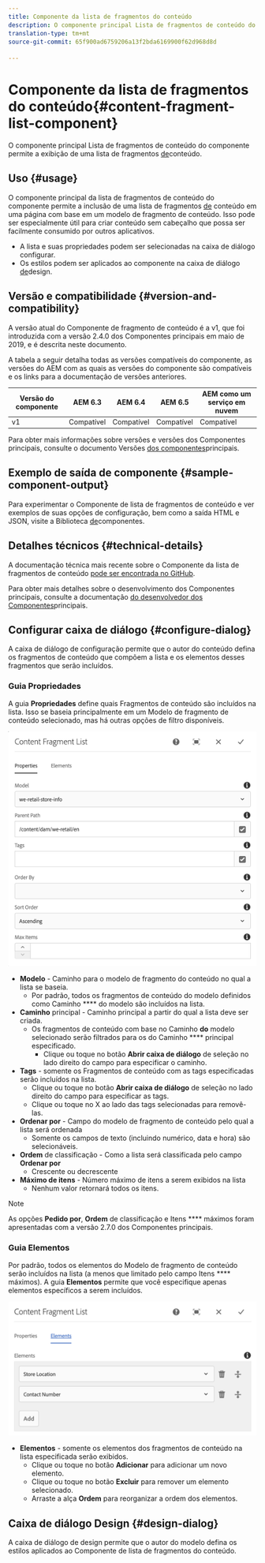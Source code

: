 ```yaml
---
title: Componente da lista de fragmentos do conteúdo
description: O componente principal Lista de fragmentos de conteúdo do componente permite a exibição de uma lista de fragmentos de conteúdo.
translation-type: tm+mt
source-git-commit: 65f900ad6759206a13f2bda6169900f62d968d8d

---
```



# Componente da lista de fragmentos do conteúdo{#content-fragment-list-component}

O componente principal Lista de fragmentos de conteúdo do componente permite a exibição de uma lista de fragmentos [de](https://docs.adobe.com/content/help/en/experience-manager-cloud-service/assets/content-fragments/content-fragments.html)conteúdo.

## Uso {#usage}

O componente principal da lista de fragmentos de conteúdo do componente permite a inclusão de uma lista de fragmentos [de](https://docs.adobe.com/content/help/en/experience-manager-cloud-service/assets/content-fragments/content-fragments.html) conteúdo em uma página com base em um modelo de fragmento de conteúdo. Isso pode ser especialmente útil para criar conteúdo [](https://helpx.adobe.com/experience-manager/6-5/sites/developing/user-guide.html?topic=/experience-manager/6-5/sites/developing/morehelp/headless.ug.js) sem cabeçalho que possa ser facilmente consumido por outros aplicativos.

* A lista e suas propriedades podem ser selecionadas na caixa de diálogo [](#configure-dialog)configurar.
* Os estilos podem ser aplicados ao componente na caixa de diálogo [de](#design-dialog)design.

## Versão e compatibilidade {#version-and-compatibility}

A versão atual do Componente de fragmento de conteúdo é a v1, que foi introduzida com a versão 2.4.0 dos Componentes principais em maio de 2019, e é descrita neste documento.

A tabela a seguir detalha todas as versões compatíveis do componente, as versões do AEM com as quais as versões do componente são compatíveis e os links para a documentação de versões anteriores.

| Versão do componente | AEM 6.3 | AEM 6.4 | AEM 6.5 | AEM como um serviço em nuvem |
|--- |--- |--- |---|---|
| v1 | Compatível | Compatível | Compatível | Compatível |

Para obter mais informações sobre versões e versões dos Componentes principais, consulte o documento Versões [dos componentes](versions.md)principais.

## Exemplo de saída de componente {#sample-component-output}

Para experimentar o Componente de lista de fragmentos de conteúdo e ver exemplos de suas opções de configuração, bem como a saída HTML e JSON, visite a Biblioteca [de](https://adobe.com/go/aem_cmp_library_cflist)componentes.

## Detalhes técnicos {#technical-details}

A documentação técnica mais recente sobre o Componente da lista de fragmentos de conteúdo [pode ser encontrada no GitHub](https://adobe.com/go/aem_cmp_tech_cflist_v1).

Para obter mais detalhes sobre o desenvolvimento dos Componentes principais, consulte a documentação [do desenvolvedor dos Componentes](developing.md)principais.

## Configurar caixa de diálogo {#configure-dialog}

A caixa de diálogo de configuração permite que o autor do conteúdo defina os fragmentos de conteúdo que compõem a lista e os elementos desses fragmentos que serão incluídos.

### Guia Propriedades

A guia **Propriedades** define quais Fragmentos de conteúdo são incluídos na lista. Isso se baseia principalmente em um Modelo de fragmento de conteúdo selecionado, mas há outras opções de filtro disponíveis.

![](assets/screen-shot-2019-09-25-10.32.10.png)

* **Modelo** - Caminho para o modelo de fragmento do conteúdo no qual a lista se baseia.
   * Por padrão, todos os fragmentos de conteúdo do modelo definidos como Caminho **** do modelo são incluídos na lista.
* **Caminho** principal - Caminho principal a partir do qual a lista deve ser criada.
   * Os fragmentos de conteúdo com base no Caminho **do** modelo selecionado serão filtrados para os do Caminho **** principal especificado.
      * Clique ou toque no botão **Abrir caixa de diálogo** de seleção no lado direito do campo para especificar o caminho.
* **Tags** - somente os Fragmentos de conteúdo com as tags especificadas serão incluídos na lista.
   * Clique ou toque no botão **Abrir caixa de diálogo** de seleção no lado direito do campo para especificar as tags.
   * Clique ou toque no X ao lado das tags selecionadas para removê-las.
* **Ordenar por** - Campo do modelo de fragmento de conteúdo pelo qual a lista será ordenada
   * Somente os campos de texto (incluindo numérico, data e hora) são selecionáveis.
* **Ordem** de classificação - Como a lista será classificada pelo campo **Ordenar por**
   * Crescente ou decrescente
* **Máximo de itens** - Número máximo de itens a serem exibidos na lista
   * Nenhum valor retornará todos os itens.

>[!NOTE]
>As opções **Pedido por**, **Ordem** de classificação e Itens **** máximos foram apresentadas com a versão 2.7.0 dos Componentes principais.

### Guia Elementos

Por padrão, todos os elementos do Modelo de fragmento de conteúdo serão incluídos na lista (a menos que limitado pelo campo Itens **** máximos). A guia **Elementos** permite que você especifique apenas elementos específicos a serem incluídos.

![](assets/screen-shot-2019-05-08-10.47.34.png)

* **Elementos** - somente os elementos dos fragmentos de conteúdo na lista especificada serão exibidos.
   * Clique ou toque no botão **Adicionar** para adicionar um novo elemento.
   * Clique ou toque no botão **Excluir** para remover um elemento selecionado.
   * Arraste a alça **Ordem** para reorganizar a ordem dos elementos.

## Caixa de diálogo Design {#design-dialog}

A caixa de diálogo de design permite que o autor do modelo defina os estilos aplicados ao Componente de lista de fragmentos do conteúdo.
